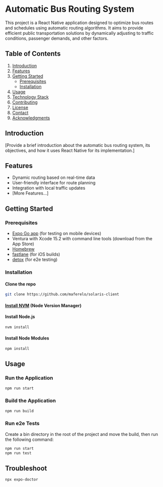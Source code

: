 # Automatic Bus Routing System

This project is a React Native application designed to optimize bus routes and schedules using automatic routing algorithms. It aims to provide efficient public transportation solutions by dynamically adjusting to traffic conditions, passenger demands, and other factors.

## Table of Contents

1. [Introduction](#introduction)
2. [Features](#features)
3. [Getting Started](#getting-started)
   - [Prerequisites](#prerequisites)
   - [Installation](#installation)
4. [Usage](#usage)
5. [Technology Stack](#technology-stack)
6. [Contributing](#contributing)
7. [License](#license)
8. [Contact](#contact)
9. [Acknowledgments](#acknowledgments)

## Introduction

[Provide a brief introduction about the automatic bus routing system, its objectives, and how it uses React Native for its implementation.]

## Features

- Dynamic routing based on real-time data
- User-friendly interface for route planning
- Integration with local traffic updates
- [More Features...]

## Getting Started

### Prerequisites

- [Expo Go app](https://expo.dev/client) (for testing on mobile devices)
- Ventura with Xcode 15.2 with command line tools (download from the App Store)
- [Homebrew](https://brew.sh/)
- [fastlane](https://docs.fastlane.tools/getting-started/ios/setup/) (for iOS builds)
- [detox](https://wix.github.io/Detox/docs/introduction/environment-setup) (for e2e testing)

### Installation

#### Clone the repo

```sh
git clone https://github.com/maferelo/solaris-client
```

#### [Install NVM](https://github.com/nvm-sh/nvm?tab=readme-ov-file#installing-and-updating) (Node Version Manager)

#### Install Node.js

```sh
nvm install
```

#### Install Node Modules

```sh
npm install
```

## Usage

### Run the Application

```sh
npm run start
```

### Build the Application

```sh
npm run build
```

### Run e2e Tests

Create a bin directory in the root of the project and move the build, then run the following command:

```sh
npm run start
npm run test
```

## Troubleshoot

```sh
npx expo-doctor
```
